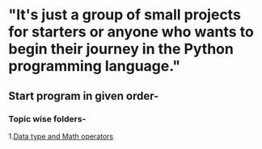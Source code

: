 # "It's just a group of small projects for starters or anyone who wants to begin their journey in the Python programming language."
## Start program in given order-
### Topic wise folders-
1.[Data type and Math operators](https://github.com/divynshu/basic-python-project/tree/main/Using_data_type%20%26%20math%20operators)

